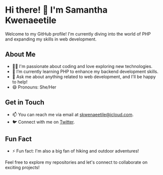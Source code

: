 
# Hi there! 👋 I'm Samantha Kwenaeetile

Welcome to my GitHub profile! I'm currently diving into the world of PHP and expanding my skills in web development.

## About Me
- 👩‍💻 I'm passionate about coding and love exploring new technologies.
- 🌱 I’m currently learning PHP to enhance my backend development skills.
- 💬 Ask me about anything related to web development, and I'll be happy to help!
- 😄 Pronouns: She/Her

## Get in Touch
- 📫 You can reach me via email at [skwenaeetile@icloud.com](mailto:skwenaeetile@gmail.com).
- 🐦 Connect with me on [Twitter](https://twitter.com/samanthakwenaeetile).

## Fun Fact
- ⚡ Fun fact: I'm also a big fan of hiking and outdoor adventures!

Feel free to explore my repositories and let's connect to collaborate on exciting projects!

<!---
samkwenaeetile/samkwenaeetile is a ✨ special ✨ repository because its `README.md` (this file) appears on your GitHub profile.
You can click the Preview link to take a look at your changes.
--->
